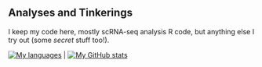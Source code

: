 ## Analyses and Tinkerings

I keep my code here, mostly scRNA-seq analysis R code, but anything else I try out (some *secret* stuff too!).

<!--
**amkhasawneh/amkhasawneh** is a ✨ _special_ ✨ repository because its `README.md` (this file) appears on your GitHub profile.

Here are some ideas to get you started:

- 🔭 I’m currently working on ...
- 🌱 I’m currently learning ...
- 👯 I’m looking to collaborate on ...
- 🤔 I’m looking for help with ...
- 💬 Ask me about ...
- 📫 How to reach me: ...
- ⚡ Fun fact: ...
-->


[![My languages](https://github-readme-stats.vercel.app/api/top-langs?username=amkhasawneh&theme=dracula&show_icons=true)](https://github.com/amkhasawneh) | [![My GitHub stats](https://github-readme-stats.vercel.app/api?username=amkhasawneh&theme=algolia&show_icons=true)](https://github.com/amkhasawneh)	